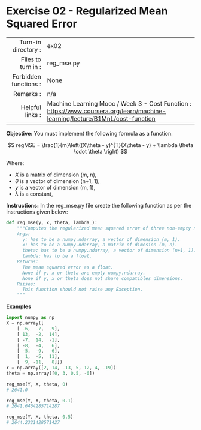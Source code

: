 # Exercise 02 - Regularized Mean Squared Error

|                         |                    |
| -----------------------:| ------------------ |
|   Turn-in directory :   |  ex02              |
|   Files to turn in :    |  reg_mse.py        |
|   Forbidden functions : |  None              |
|   Remarks :             |  n/a               |
|   Helpful links :       |  Machine Learning Mooc / Week 3 - Cost Function : https://www.coursera.org/learn/machine-learning/lecture/B1MnL/cost-function| 

**Objective:**
You must implement the following formula as a function:  

$$
regMSE = \frac{1}{m}\left((X\theta - y)^{T}(X\theta - y) + \lambda \theta \cdot \theta \right)
$$

Where:  
- $X$ is a matrix of dimension (m, n),
- $\theta$ is a vector of dimension (n+1, 1),
- $y$ is a vector of dimension (m, 1),
- $\lambda$ is a constant,

**Instructions:**
In the reg_mse.py file create the following function as per the instructions given below:
```python
def reg_mse(y, x, theta, lambda_):
    """Computes the regularized mean squared error of three non-empty numpy.ndarray, without any for-loop. The three arrays must have compatible dimensions.
    Args:
      y: has to be a numpy.ndarray, a vector of dimension (m, 1).
      x: has to be a numpy.ndarray, a matrix of dimesion (m, n).
      theta: has to be a numpy.ndarray, a vector of dimension (n+1, 1).
      lambda: has to be a float.
    Returns:
      The mean squared error as a float.
      None if y, x or theta are empty numpy.ndarray.
      None if y, x or theta does not share compatibles dimensions.
    Raises:
      This function should not raise any Exception.
    """
```

**Examples**
```python
import numpy as np
X = np.array([
	[ -6,  -7,  -9],
	[ 13,  -2,  14],
	[ -7,  14,  -1],
	[ -8,  -4,   6],
	[ -5,  -9,   6],
	[  1,  -5,  11],
	[  9, -11,   8]])
Y = np.array([2, 14, -13, 5, 12, 4, -19])
theta = np.array([0, 3, 0.5, -6])

reg_mse(Y, X, theta, 0)
# 2641.0

reg_mse(Y, X, theta, 0.1)
# 2641.6464285714287

reg_mse(Y, X, theta, 0.5)
# 2644.2321428571427
```

